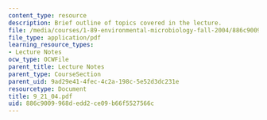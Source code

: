 ```yaml
---
content_type: resource
description: Brief outline of topics covered in the lecture.
file: /media/courses/1-89-environmental-microbiology-fall-2004/886c9009968dedd2ce09b66f5527566c_9_21_04.pdf
file_type: application/pdf
learning_resource_types:
- Lecture Notes
ocw_type: OCWFile
parent_title: Lecture Notes
parent_type: CourseSection
parent_uid: 9ad29e41-4fec-4c2a-198c-5e52d3dc231e
resourcetype: Document
title: 9_21_04.pdf
uid: 886c9009-968d-edd2-ce09-b66f5527566c
---
```


